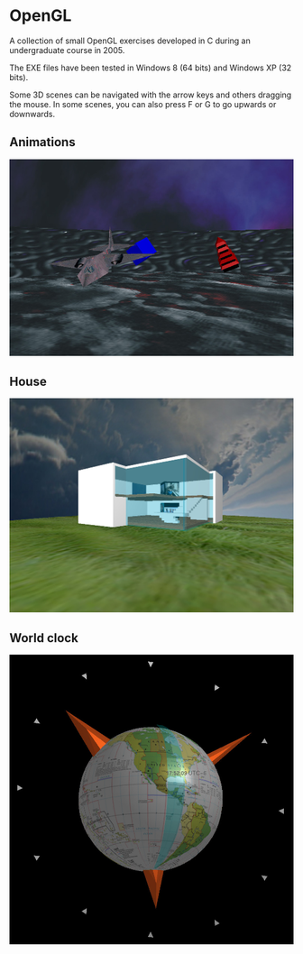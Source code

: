 # OpenGL
A collection of small OpenGL exercises developed in C during an undergraduate course in 2005.

The EXE files have been tested in Windows 8 (64 bits) and Windows XP (32 bits).

Some 3D scenes can be navigated with the arrow keys and others dragging the mouse. In some scenes, you can also press F or G to go upwards or downwards.

## Animations

![3D Animations](animations.jpg)

## House

![3D House](house.jpg)

## World clock

![3D World clock](world_clock.jpg)
